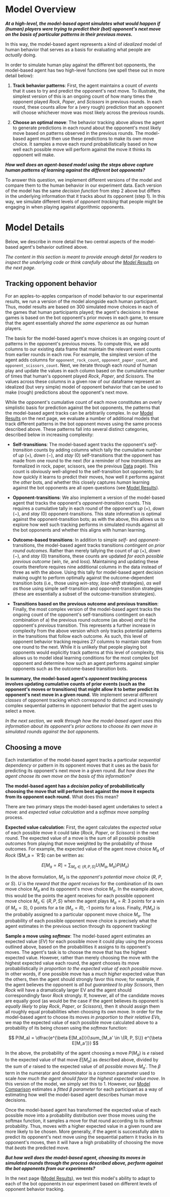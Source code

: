 # Model Overview

***At a high-level, the model-based agent simulates what would happen if (human) players were trying to predict their (bot) opponent's next move on the basis of particular patterns in their previous moves.***

In this way, the model-based agent represents a kind of *idealized* model of human behavior that serves as a basis for evaluating what people are *actually* doing.

In order to simulate human play against the different bot opponents, the model-based agent has two high-level functions (we spell these out in more detail below):

1. **Track behavior patterns**: First, the agent maintains a count of *events* that it uses to try and predict the opponent's next move. To illustrate, the simplest version of this is an ongoing count of how many times the opponent played *Rock*, *Paper*, and *Scissors* in previous rounds. In each round, these counts allow for a (very rough) prediction that an opponent will choose whichever move was most likely across the previous rounds.

2. **Choose an optimal move**: The behavior tracking above allows the agent to generate predictions in each round about the opponent's most likely move based on patterns observed in the previous rounds. The model-based agent must then use these predictions to make its own move choice. It samples a move each round probabilistically based on how well each possible move will perform against the move it thinks its opponent will make.

***How well does an agent-based model using the steps above capture human patterns of learning against the different bot opponents?***

To answer this question, we implement different versions of the model and compare them to the human behavior in our experiment data. Each version of the model has the same *decision function* from step 2 above but differs in the underlying information that it tracks about its opponent (step 1). In this way, we simulate different levels of *opponent tracking* that people might be engaging in when playing against algorithmic opponents.


# Model Details

Below, we describe in more detail the two central aspects of the model-based agent's behavior outlined above.

*The content in this section is meant to provide enough detail for readers to inspect the underlying code or think carefully about the [Model Results](ModelModel_results.md) on the next page.*


## Tracking opponent behavior

For an apples-to-apples comparison of model behavior to our experimental results, we run a version of the model alongside each human participant. Thus, model results are based on 300 simulated move choices in each of the games that human participants played; the agent's decisions in these games is based on the bot opponent's prior moves in each game, to ensure that the agent essentially *shared the same experience* as our human players.

The basis for the model-based agent's move choices is an ongoing count of patterns in the opponent's previous moves. To compute this, we add columns to our existing data frame that maintain the relevant event counts from earlier rounds in each row. For example, the simplest version of the agent adds columns for `opponent_rock_count`, `opponent_paper_count`, and `opponent_scissors_count`. Next, we iterate through each round of human play and update the values in each column based on the cumulative number of times that human's opponent played *Rock*, *Paper*, and *Scissors*. The values across these columns in a given row of our dataframe represent an idealized (but very simple) model of opponent behavior that can be used to make (rough) predictions about the opponent's next move.

While the opponent's cumulative count of each move constitutes an overly simplistic basis for prediction against the bot opponents, the patterns that the model-based agent tracks can be arbitrarily complex. In our [Model Results](ModelModel_results.md) on the next page, we evaluate a number of additional models that track different patterns in the bot opponent moves using the same process described above. These patterns fall into several distinct categories, described below in increasing complexity:

- **Self-transitions**: The model-based agent tracks the opponent's *self-transition* counts by adding columns which tally the cumulative number of *up* ($+$), *down* ($-$), and *stay* ($0$) self-transitions that the opponent has made from one round to the next (for a reminder of how *transitions* are formalized in rock, paper, scissors, see the previous [Data](Data.ipynb) page). This count is obviously well-aligned to the self-transition bot opponents; but *how* quickly it learns to predict their moves, how well it performs against the *other* bots, and whether this closely captures *human* learning against the bot opponents are all open questions (see [Model Results](ModelModel_results.md)).

- **Opponent-transitions**: We also implement a version of the model-based agent that tracks the opponent's *opponent-transition* counts. This requires a cumulative tally in each round of the opponent's *up* ($+$), *down* ($-$), and *stay* ($0$) opponent-transitions. This state information is optimal against the opponent-transition bots; as with the above, this allows us to explore how well such tracking performs in simulated rounds against all the bot opponents and whether this aligns with human learning.

- **Outcome-based transitions**: In addition to simple *self-* and *opponent-* transitions, the model-based agent tracks transitions *contingent on prior round outcomes*. Rather than merely tallying the count of *up* ($+$), *down* ($-$), and *stay* ($0$) transitions, these counts are updated *for each possible previous outcome* (*win*, *tie*, and *loss*). Maintaining and updating these counts therefore requires nine additional columns in the data instead of three as with the above. Using this tally for model-based agent decision making ought to perform optimally against the outcome-dependent transition bots (i.e., those using *win-stay, lose-shift* strategies), *as well as* those using simple self-transition and opponent-transition strategies (these are essentially a subset of the outcome-transition strategies).

- **Transitions based on the previous outcome and previous transition**: Finally, the most complex version of the model-based agent tracks the ongoing count of the opponent's self-transitions contingent on each combination of a) the previous round outcome (as above) *and* b) the opponent's *previous* transition. This represents a further increase in complexity from the above version which only tracks potential patterns in the transitions that follow each outcome. As such, this level of opponent behavior tracking requires 27 columns to maintain state from one round to the next. While it is unlikely that people playing bot opponents would explicitly track patterns at this level of complexity, this allows us to model ideal learning conditions for the most complex bot opponent and determine how such an agent performs against simpler opponents such as the outcome-based transition bots.


**In summary, the model-based agent's *opponent tracking* process involves updating cumulative counts of prior events (such as the opponent's moves or transitions) that might allow it to better predict its opponent's next move in a given round.** We implement several different *classes* of opponent tracking which correspond to distinct and increasingly complex sequential patterns in opponent behavior that the agent uses to select a move.

*In the next section, we walk through how the model-based agent uses this information about its opponent's prior actions to choose its own move in simulated rounds against the bot opponents.*


## Choosing a move

Each instantiation of the model-based agent tracks a particular *sequential dependency* or pattern in its opponent moves that it uses as the basis for predicting its opponent's next move in a given round. *But how does the agent choose its own move on the basis of this information?*

**The model-based agent has a *decision policy* of probabilistically choosing the move that will perform best against the move it expects from its opponent each round.** What does this mean?

There are two primary steps the model-based agent undertakes to select a move: and *expected value calculation* and a *softmax move sampling* process.

**Expected value calculation**: First, the agent calculates the *expected value* of each possible move it could take (*Rock*, *Paper*, or *Scissors*) in the next round. The expected value of a move is the sum of all possible possible *outcomes* from playing that move weighted by the probability of those outcomes. For example, the expected value of the agent move choice $M_a$ of *Rock* ($M_a = `R'$) can be written as:

$$
  E[M_a = R] = \sum_{M_o \in \{R, P, S\}} U(M_a, M_o)P(M_o)
$$

In the above formulation, $M_o$ is the *opponent's potential move choice* ($R$, $P$, or $S$). $U$ is the *reward that the agent receives* for the combination of its own move choice $M_a$ and its opponent's move choice $M_o$. In the example above, this would be the points the agent receives for each possible opponent move choice $M_o \in \{R, P, S\}$ when the agent plays $M_a = R$: 3 points for a win (if $M_o=S$), 0 points for a tie ($M_o=R$), -1 points for a loss. Finally, $P(M_o)$ is the probabily assigned to a particular opponent move choice $M_o$. The probability of each possible opponent move choice is precisely what the agent estimates in the previous section through its opponent tracking!

**Sample a move using *softmax***: The model-based agent estimates an expected value (*EV*) for each possible move it could play using the process outlined above, based on the probabilities it assigns to its opponent's moves. The agent's task is to choose the move that has the highest expected value. However, rather than merely choosing the move with the highest expected value each round, the agent chooses its move probabilistically *in proportion to the expected value of each possible move*. In other words, if one possible move has a *much higher* expected value than the others, then the agent should strongly favor this move; for example, if the agent believes the opponent is *all but guaranteed to play Scissors*, then *Rock* will have a dramatically larger EV and the agent should correspondingly favor *Rock* strongly. If, however, all of the candidate moves are equally good (as would be the case if the agent believes its opponent is *equally likely* to play *Rock*, *Paper*, or *Scissors*), then it should assign them all roughly equal probabilities when choosing its own move. In order for the model-based agent to choose its moves *in proportion to their relative EVs*, we map the expected value of each possible move calculated above to a probability of its being chosen using the *softmax* function:

$$
  P(M_a) = \dfrac{e^{\beta E[M_a]}}{\sum_{M_a' \in \{R, P, S\}} e^{\beta E[M_a']}}
$$

In the above, the probability of the agent choosing a move $P(M_a)$ is $e$ raised to the expected value of that move $E[M_a]$ as described above, divided by the sum of $e$ raised to the expected value of *all possible moves* $M_a'$. The $\beta$ term in the numerator and denominator is a common parameter used to scale *how much the agent should favor the highest expected value move*. In this version of the model, we simply set this to 1. However, our [Model Comparison](ModelComparison.md) estimates a *fitted $\beta$ parameter* for each participant as a way of estimating how well the model-based agent describes human move decisions.

Once the model-based agent has transformed the expected value of each possible move into a probability distribution over those moves using the softmax function, it samples a move for that round according to its softmax probability. Thus, moves with a higher expected value in a given round are more likely to be chosen. More generally, if the agent is successfully able to predict its opponent's next move using the sequential pattern it tracks in its opponent's moves, then it will have a high probability of choosing the move that *beats* the predicted move.

***But how well does the model-based agent, choosing its moves in simulated rounds through the process described above, perform against the bot opponents from our experiments?***

In the next page ([Model Results](ModelModel_results.md)), we test this model's ability to adapt to each of the bot opponents in our experiment based on different levels of opponent behavior tracking.
